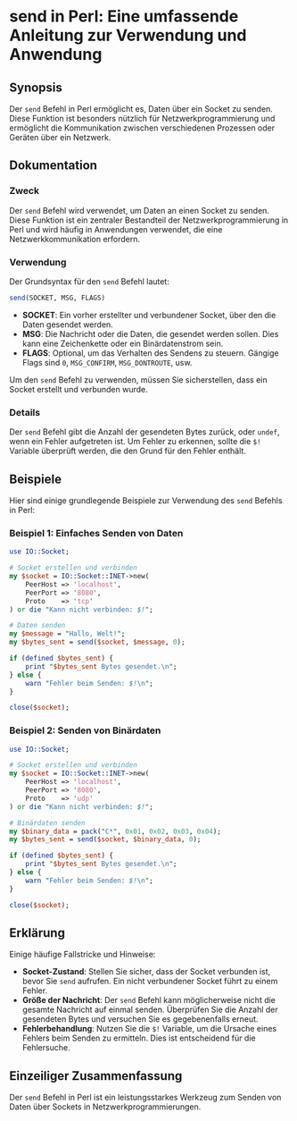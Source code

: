 <!--
Meta Description: # send in Perl: Eine umfassende Anleitung zur Verwendung und Anwendung ## Synopsis Der `send` Befehl in Perl ermöglicht es, Daten über ein Socket zu s...
Meta Keywords: socket, die, send, der, senden
-->

# send in Perl: Eine umfassende Anleitung zur Verwendung und Anwendung

## Synopsis
Der `send` Befehl in Perl ermöglicht es, Daten über ein Socket zu senden. Diese Funktion ist besonders nützlich für Netzwerkprogrammierung und ermöglicht die Kommunikation zwischen verschiedenen Prozessen oder Geräten über ein Netzwerk.

## Dokumentation
### Zweck
Der `send` Befehl wird verwendet, um Daten an einen Socket zu senden. Diese Funktion ist ein zentraler Bestandteil der Netzwerkprogrammierung in Perl und wird häufig in Anwendungen verwendet, die eine Netzwerkkommunikation erfordern.

### Verwendung
Der Grundsyntax für den `send` Befehl lautet:

```perl
send(SOCKET, MSG, FLAGS)
```

- **SOCKET**: Ein vorher erstellter und verbundener Socket, über den die Daten gesendet werden.
- **MSG**: Die Nachricht oder die Daten, die gesendet werden sollen. Dies kann eine Zeichenkette oder ein Binärdatenstrom sein.
- **FLAGS**: Optional, um das Verhalten des Sendens zu steuern. Gängige Flags sind `0`, `MSG_CONFIRM`, `MSG_DONTROUTE`, usw.

Um den `send` Befehl zu verwenden, müssen Sie sicherstellen, dass ein Socket erstellt und verbunden wurde. 

### Details
Der `send` Befehl gibt die Anzahl der gesendeten Bytes zurück, oder `undef`, wenn ein Fehler aufgetreten ist. Um Fehler zu erkennen, sollte die `$!` Variable überprüft werden, die den Grund für den Fehler enthält.

## Beispiele
Hier sind einige grundlegende Beispiele zur Verwendung des `send` Befehls in Perl:

### Beispiel 1: Einfaches Senden von Daten
```perl
use IO::Socket;

# Socket erstellen und verbinden
my $socket = IO::Socket::INET->new(
    PeerHost => 'localhost',
    PeerPort => '8080',
    Proto    => 'tcp'
) or die "Kann nicht verbinden: $!";

# Daten senden
my $message = "Hallo, Welt!";
my $bytes_sent = send($socket, $message, 0);

if (defined $bytes_sent) {
    print "$bytes_sent Bytes gesendet.\n";
} else {
    warn "Fehler beim Senden: $!\n";
}

close($socket);
```

### Beispiel 2: Senden von Binärdaten
```perl
use IO::Socket;

# Socket erstellen und verbinden
my $socket = IO::Socket::INET->new(
    PeerHost => 'localhost',
    PeerPort => '8080',
    Proto    => 'udp'
) or die "Kann nicht verbinden: $!";

# Binärdaten senden
my $binary_data = pack("C*", 0x01, 0x02, 0x03, 0x04);
my $bytes_sent = send($socket, $binary_data, 0);

if (defined $bytes_sent) {
    print "$bytes_sent Bytes gesendet.\n";
} else {
    warn "Fehler beim Senden: $!\n";
}

close($socket);
```

## Erklärung
Einige häufige Fallstricke und Hinweise:

- **Socket-Zustand**: Stellen Sie sicher, dass der Socket verbunden ist, bevor Sie `send` aufrufen. Ein nicht verbundener Socket führt zu einem Fehler.
- **Größe der Nachricht**: Der `send` Befehl kann möglicherweise nicht die gesamte Nachricht auf einmal senden. Überprüfen Sie die Anzahl der gesendeten Bytes und versuchen Sie es gegebenenfalls erneut.
- **Fehlerbehandlung**: Nutzen Sie die `$!` Variable, um die Ursache eines Fehlers beim Senden zu ermitteln. Dies ist entscheidend für die Fehlersuche.

## Einzeiliger Zusammenfassung
Der `send` Befehl in Perl ist ein leistungsstarkes Werkzeug zum Senden von Daten über Sockets in Netzwerkprogrammierungen.